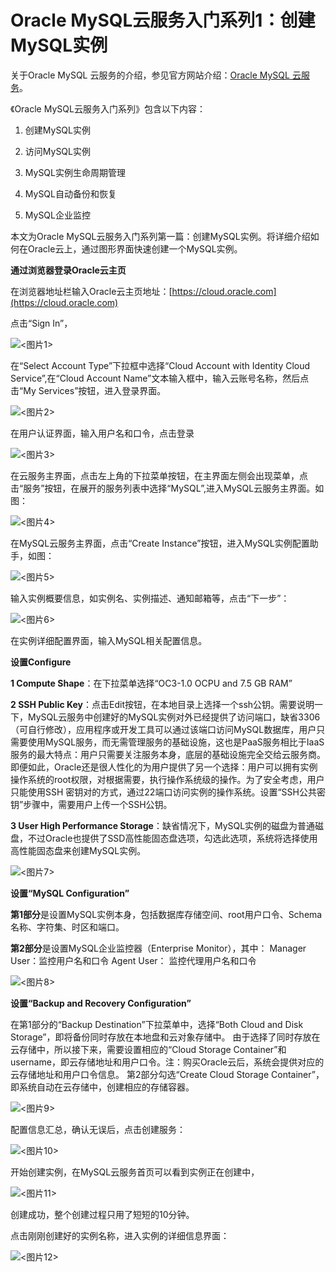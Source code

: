 # Oracle MySQL云服务入门系列1：创建MySQL实例
关于Oracle MySQL 云服务的介绍，参见官方网站介绍：[Oracle MySQL 云服务](https://cloud.oracle.com/zh_CN/mysql)。

《Oracle MySQL云服务入门系列》包含以下内容：

1. 创建MySQL实例


1. 访问MySQL实例


1. MySQL实例生命周期管理


1. MySQL自动备份和恢复


1. MySQL企业监控

本文为Oracle MySQL云服务入门系列第一篇：创建MySQL实例。将详细介绍如何在Oracle云上，通过图形界面快速创建一个MySQL实例。



**通过浏览器登录Oracle云主页**

在浏览器地址栏输入Oracle云主页地址：[https://cloud.oracle.com](https://cloud.oracle.com)

点击“Sign In”，


![**<图片1>**](https://github.com/cloud-is-coming/oraclecloud/blob/master/mysqlcs-get-started/provisioning/1.jpg)

在“Select Account Type”下拉框中选择“Cloud Account with Identity Cloud Service”,在“Cloud Account Name”文本输入框中，输入云账号名称，然后点击“My Services”按钮，进入登录界面。

![**<图片2>**](https://github.com/cloud-is-coming/oraclecloud/blob/master/mysqlcs-get-started/provisioning/2.jpg)

在用户认证界面，输入用户名和口令，点击登录

![**<图片3>**](https://github.com/cloud-is-coming/oraclecloud/blob/master/mysqlcs-get-started/provisioning/3.jpg)

在云服务主界面，点击左上角的下拉菜单按钮，在主界面左侧会出现菜单，点击“服务”按钮，在展开的服务列表中选择“MySQL”,进入MySQL云服务主界面。如图：

![**<图片4>**](https://github.com/cloud-is-coming/oraclecloud/blob/master/mysqlcs-get-started/provisioning/4.jpg)

在MySQL云服务主界面，点击“Create Instance”按钮，进入MySQL实例配置助手，如图：

![**<图片5>**](https://github.com/cloud-is-coming/oraclecloud/blob/master/mysqlcs-get-started/provisioning/5.jpg)


输入实例概要信息，如实例名、实例描述、通知邮箱等，点击“下一步”：

![**<图片6>**](https://github.com/cloud-is-coming/oraclecloud/blob/master/mysqlcs-get-started/provisioning/6.jpg)

在实例详细配置界面，输入MySQL相关配置信息。

**设置Configure**

**1 Compute Shape**：在下拉菜单选择“OC3-1.0 OCPU and 7.5 GB RAM”

**2 SSH Public Key**：点击Edit按钮，在本地目录上选择一个ssh公钥。需要说明一下，MySQL云服务中创建好的MySQL实例对外已经提供了访问端口，缺省3306（可自行修改），应用程序或开发工具可以通过该端口访问MySQL数据库，用户只需要使用MySQL服务，而无需管理服务的基础设施，这也是PaaS服务相比于IaaS服务的最大特点：用户只需要关注服务本身，底层的基础设施完全交给云服务商。即便如此，Oracle还是很人性化的为用户提供了另一个选择：用户可以拥有实例操作系统的root权限，对根据需要，执行操作系统级的操作。为了安全考虑，用户只能使用SSH 密钥对的方式，通过22端口访问实例的操作系统。设置“SSH公共密钥”步骤中，需要用户上传一个SSH公钥。

**3 User High Performance Storage**：缺省情况下，MySQL实例的磁盘为普通磁盘，不过Oracle也提供了SSD高性能固态盘选项，勾选此选项，系统将选择使用高性能固态盘来创建MySQL实例。


![**<图片7>**](https://github.com/cloud-is-coming/oraclecloud/blob/master/mysqlcs-get-started/provisioning/7.jpg)

**设置“MySQL Configuration”**

**第1部分**是设置MySQL实例本身，包括数据库存储空间、root用户口令、Schema名称、字符集、时区和端口。

**第2部分**是设置MySQL企业监控器（Enterprise Monitor），其中：
Manager User：监控用户名和口令
Agent User： 监控代理用户名和口令

![**<图片8>**](https://github.com/cloud-is-coming/oraclecloud/blob/master/mysqlcs-get-started/provisioning/8.jpg)

**设置“Backup and Recovery Configuration”**

在第1部分的“Backup Destination”下拉菜单中，选择“Both Cloud and Disk Storage”，即将备份同时存放在本地盘和云对象存储中。 由于选择了同时存放在云存储中，所以接下来，需要设置相应的“Cloud Storage Container”和username，即云存储地址和用户口令。注：购买Oracle云后，系统会提供对应的云存储地址和用户口令信息。
第2部分勾选“Create Cloud Storage Container”，即系统自动在云存储中，创建相应的存储容器。

![**<图片9>**](https://github.com/cloud-is-coming/oraclecloud/blob/master/mysqlcs-get-started/provisioning/9.jpg)

配置信息汇总，确认无误后，点击创建服务：

![**<图片10>**](https://github.com/cloud-is-coming/oraclecloud/blob/master/mysqlcs-get-started/provisioning/10.jpg)

开始创建实例，在MySQL云服务首页可以看到实例正在创建中，

![**<图片11>**](https://github.com/cloud-is-coming/oraclecloud/blob/master/mysqlcs-get-started/provisioning/11.jpg)


创建成功，整个创建过程只用了短短的10分钟。

点击刚刚创建好的实例名称，进入实例的详细信息界面：

![**<图片12>**](https://github.com/cloud-is-coming/oraclecloud/tree/master/mysqlcs-get-started/provisioning/12.jpg )















